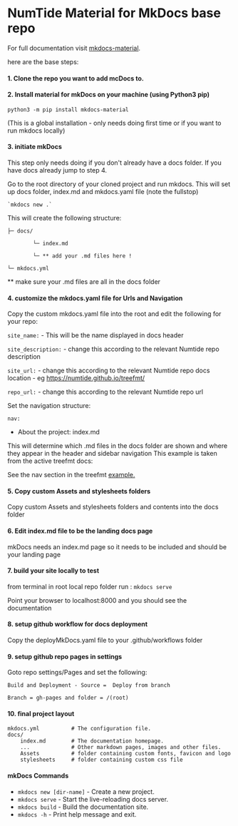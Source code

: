 # NumTide Material for MkDocs base repo

For full documentation visit [mkdocs-material](https://squidfunk.github.io/mkdocs-material/getting-started/).

here are the base steps:

#### 1. Clone the repo you want to add mcDocs to.

#### 2. Install material for mkDocs on your machine (using Python3 pip)

`python3 -m pip install mkdocs-material`

(This is a global installation - only needs doing first time or if you want to run mkdocs locally)

#### 3. initiate mkDocs

This step only needs doing if you don't already have a docs folder.
If you have docs already jump to step 4.

Go to the root directory of your cloned project and run mkdocs.
This will set up docs folder, index.md and mkdocs.yaml file (note the fullstop)
		
    `mkdocs new .`

This will create the following structure:

	├─ docs/

        	└─ index.md

        	└─ ** add your .md files here !

	└─ mkdocs.yml

** make sure your .md files are all in the docs folder

#### 4. customize the mkdocs.yaml file for Urls and Navigation

Copy the custom mkdocs.yaml file into the root and
edit the following for your repo:

`site_name:` - This will be the name displayed in docs header

`site_description:` - change this according to the relevant Numtide repo description

`site_url:` - change this according to the relevant Numtide repo docs location - eg https://numtide.github.io/treefmt/

`repo_url:` - change this according to the relevant Numtide repo url


Set the navigation structure:

`nav:`
  - About the project: index.md

This will determine which .md files in the docs folder are shown and where they appear in the header and sidebar navigation
This example is taken from the active treefmt docs:

See the nav section in the treefmt
<a href="https://github.com/numtide/treefmt/blob/main/mkdocs.yml" target="_blank">example.</a>
#### 5. Copy custom Assets and stylesheets folders 

Copy custom Assets and stylesheets folders and contents into the docs folder

#### 6. Edit index.md file to be the landing docs page

mkDocs needs an index.md page so it needs to be included and should be your landing page

#### 7. build your site locally to test

from terminal in root local repo folder run :
`mkdocs serve`

Point your browser to localhost:8000 and you should see the documentation

#### 8. setup github workflow for docs deployment

Copy the deployMkDocs.yaml file to your .github/workflows folder

#### 9. setup github repo pages in settings

Goto repo settings/Pages and set the following:

	Build and Deployment - Source =  Deploy from branch
	
	Branch = gh-pages and folder = /(root)

#### 10. final project layout

    mkdocs.yml          # The configuration file.
    docs/
        index.md        # The documentation homepage.
        ...             # Other markdown pages, images and other files.
        Assets          # folder containing custom fonts, favicon and logo
        stylesheets     # folder containing custom css file



#### mkDocs Commands

* `mkdocs new [dir-name]` - Create a new project.
* `mkdocs serve` - Start the live-reloading docs server.
* `mkdocs build` - Build the documentation site.
* `mkdocs -h` - Print help message and exit.
